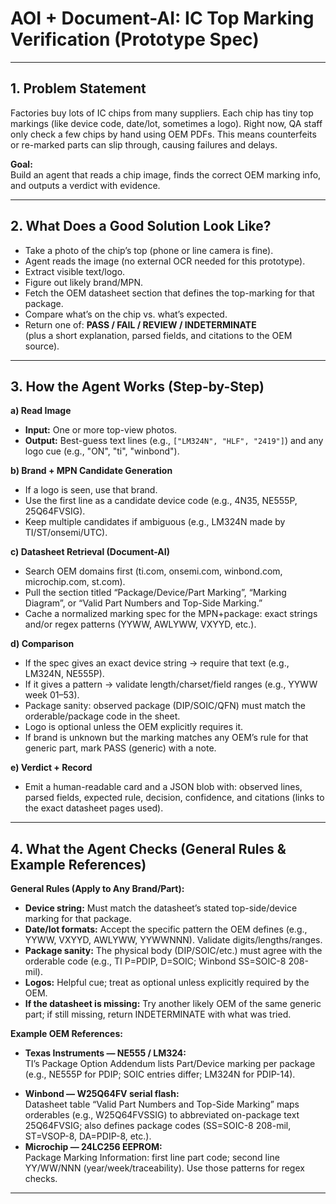 # AOI + Document-AI: IC Top Marking Verification (Prototype Spec)

---

## 1. Problem Statement

Factories buy lots of IC chips from many suppliers. Each chip has tiny top markings (like device code, date/lot, sometimes a logo). Right now, QA staff only check a few chips by hand using OEM PDFs. This means counterfeits or re-marked parts can slip through, causing failures and delays.

**Goal:**  
Build an agent that reads a chip image, finds the correct OEM marking info, and outputs a verdict with evidence.

---

## 2. What Does a Good Solution Look Like?

- Take a photo of the chip’s top (phone or line camera is fine).
- Agent reads the image (no external OCR needed for this prototype).
- Extract visible text/logo.
- Figure out likely brand/MPN.
- Fetch the OEM datasheet section that defines the top-marking for that package.
- Compare what’s on the chip vs. what’s expected.
- Return one of: **PASS / FAIL / REVIEW / INDETERMINATE**  
  (plus a short explanation, parsed fields, and citations to the OEM source).

---

## 3. How the Agent Works (Step-by-Step)

**a) Read Image**  
- **Input:** One or more top-view photos.  
- **Output:** Best-guess text lines (e.g., `["LM324N", "HLF", "2419"]`) and any logo cue (e.g., "ON", "ti", "winbond").

**b) Brand + MPN Candidate Generation**  
- If a logo is seen, use that brand.
- Use the first line as a candidate device code (e.g., 4N35, NE555P, 25Q64FVSIG).
- Keep multiple candidates if ambiguous (e.g., LM324N made by TI/ST/onsemi/UTC).

**c) Datasheet Retrieval (Document-AI)**  
- Search OEM domains first (ti.com, onsemi.com, winbond.com, microchip.com, st.com).
- Pull the section titled “Package/Device/Part Marking”, “Marking Diagram”, or “Valid Part Numbers and Top-Side Marking.”
- Cache a normalized marking spec for the MPN+package: exact strings and/or regex patterns (YYWW, AWLYWW, VXYYD, etc.).

**d) Comparison**  
- If the spec gives an exact device string → require that text (e.g., LM324N, NE555P).
- If it gives a pattern → validate length/charset/field ranges (e.g., YYWW week 01–53).
- Package sanity: observed package (DIP/SOIC/QFN) must match the orderable/package code in the sheet.
- Logo is optional unless the OEM explicitly requires it.
- If brand is unknown but the marking matches any OEM’s rule for that generic part, mark PASS (generic) with a note.

**e) Verdict + Record**  
- Emit a human-readable card and a JSON blob with: observed lines, parsed fields, expected rule, decision, confidence, and citations (links to the exact datasheet pages used).

---

## 4. What the Agent Checks (General Rules & Example References)

**General Rules (Apply to Any Brand/Part):**
- **Device string:** Must match the datasheet’s stated top-side/device marking for that package.
- **Date/lot formats:** Accept the specific pattern the OEM defines (e.g., YYWW, VXYYD, AWLYWW, YYWWNNN). Validate digits/lengths/ranges.
- **Package sanity:** The physical body (DIP/SOIC/etc.) must agree with the orderable code (e.g., TI P=PDIP, D=SOIC; Winbond SS=SOIC-8 208-mil).
- **Logos:** Helpful cue; treat as optional unless explicitly required by the OEM.
- **If the datasheet is missing:** Try another likely OEM of the same generic part; if still missing, return INDETERMINATE with what was tried.

**Example OEM References:**
- **Texas Instruments — NE555 / LM324:**  
  TI’s Package Option Addendum lists Part/Device marking per package (e.g., NE555P for PDIP; SOIC entries differ; LM324N for PDIP-14).
<!-- - **onsemi — 4N35 optocoupler:**  
  Marking Diagram shows: ON logo + 4N35 + pattern V X YY D (V=option, X=year digit, YY=work week, D=assembly code). -->
- **Winbond — W25Q64FV serial flash:**  
  Datasheet table “Valid Part Numbers and Top-Side Marking” maps orderables (e.g., W25Q64FVSSIG) to abbreviated on-package text 25Q64FVSIG; also defines package codes (SS=SOIC-8 208-mil, ST=VSOP-8, DA=PDIP-8, etc.).
- **Microchip — 24LC256 EEPROM:**  
  Package Marking Information: first line part code; second line YY/WW/NNN (year/week/traceability). Use those patterns for regex checks.

---

